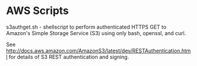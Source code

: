 
AWS Scripts
===========

s3authget.sh - shellscript to perform authenticated HTTPS GET to
Amazon's Simple Storage Service (S3) using only bash, openssl, and curl.

See http://docs.aws.amazon.com/AmazonS3/latest/dev/RESTAuthentication.html
for details of S3 REST authentication and signing.

